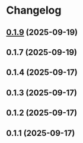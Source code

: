 # Changelog

## [0.1.9](https://github.com/alexwhin/cmai/compare/v0.1.7...v0.1.9) (2025-09-19)

## 0.1.7 (2025-09-19)

## 0.1.4 (2025-09-17)

## 0.1.3 (2025-09-17)

## 0.1.2 (2025-09-17)

## 0.1.1 (2025-09-17)
